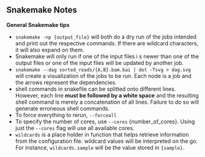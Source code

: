 ## Snakemake Notes ##

**General Snakemake tips**

- `snakemake -np {output_file}` will both do a dry run of the jobs intended and print out the respective commands. If there are wildcard characters, it will also expand on them. 
- Snakemake will only run if one of the input files i s newer than one of the output files or one of the input files will be updated by another job. 
- `snakemake --dag sorted_reads/{A,B}.bam.bai | dot -Tsvg > dag.svg` will create a visualization of the jobs to be run. Each node is a job and the arrows represent the dependencies. 
- shell commands in snakefile can be splitted onto different lines. However, each line **must be followed by a white space** and the resulting shell command is merely a concatenation of all lines. Failure to do so will generate erroneous shell commands. 
- To force everything to rerun, `--forceall`
- To specify the number of cores, use `--cores` {number_of_cores}. Using just the `--cores` flag will use all available cores. 
- `wildcards` is a place holder in function that helps retrieve information from the configuration file.  wildcard values will be interpreted on the go. For instance, `wildcards.sample` will be the value stored in `{sample}`.

